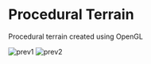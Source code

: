 # Procedural Terrain  
Procedural terrain created using OpenGL

![prev1](preview/prev1.gif)
![prev2](preview/prev2.gif)
